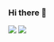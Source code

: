### Hi there 👋
<img src="https://img.icons8.com/color/48/000000/javascript--v2.png"/> <img src="https://img.icons8.com/ultraviolet/40/000000/react--v2.png"/>


<!--
**AlmogWer/AlmogWer** is a ✨ _special_ ✨ repository because its `README.md` (this file) appears on your GitHub profile.

Here are some ideas to get you started:

- 🔭 I’m currently working on ...
- 🌱 I’m currently learning ...
- 👯 I’m looking to collaborate on ...
- 🤔 I’m looking for help with ...
- 💬 Ask me about ...
- 📫 How to reach me: ...
- 😄 Pronouns: ...
- ⚡ Fun fact: ...
-->
